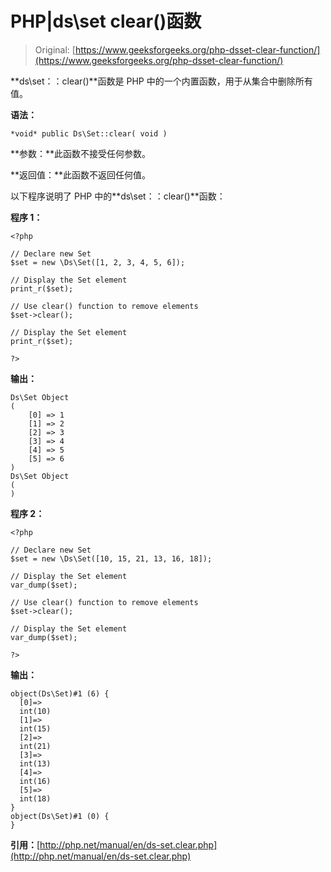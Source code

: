 # PHP|ds\set clear()函数

> Original: [https://www.geeksforgeeks.org/php-dsset-clear-function/](https://www.geeksforgeeks.org/php-dsset-clear-function/)

**ds\set：：clear()**函数是 PHP 中的一个内置函数，用于从集合中删除所有值。

**语法：**

```
*void* public Ds\Set::clear( void )
```

**参数：**此函数不接受任何参数。

**返回值：**此函数不返回任何值。

以下程序说明了 PHP 中的**ds\set：：clear()**函数：

**程序 1：**

```
<?php 

// Declare new Set
$set = new \Ds\Set([1, 2, 3, 4, 5, 6]); 

// Display the Set element 
print_r($set); 

// Use clear() function to remove elements 
$set->clear(); 

// Display the Set element 
print_r($set); 

?> 
```

**输出：**

```
Ds\Set Object
(
    [0] => 1
    [1] => 2
    [2] => 3
    [3] => 4
    [4] => 5
    [5] => 6
)
Ds\Set Object
(
)

```

**程序 2：**

```
<?php 

// Declare new Set
$set = new \Ds\Set([10, 15, 21, 13, 16, 18]); 

// Display the Set element 
var_dump($set); 

// Use clear() function to remove elements 
$set->clear(); 

// Display the Set element 
var_dump($set); 

?> 
```

**输出：**

```
object(Ds\Set)#1 (6) {
  [0]=>
  int(10)
  [1]=>
  int(15)
  [2]=>
  int(21)
  [3]=>
  int(13)
  [4]=>
  int(16)
  [5]=>
  int(18)
}
object(Ds\Set)#1 (0) {
}

```

**引用：**[http://php.net/manual/en/ds-set.clear.php](http://php.net/manual/en/ds-set.clear.php)